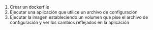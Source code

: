 1. Crear un dockerfile
2. Ejecutar una aplicación que utilice un archivo de configuración
3. Ejecutar la imagen estableciendo un volumen que pise el archivo de configuración y ver los cambios reflejados en la aplicación

